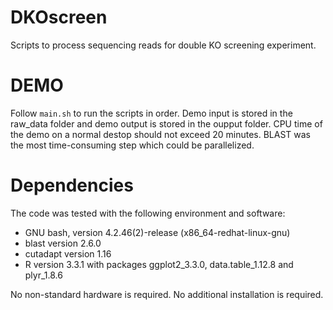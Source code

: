 # DKOscreen
Scripts to process sequencing reads for double KO screening experiment.

# DEMO
Follow `main.sh` to run the scripts in order. Demo input is stored in the raw_data folder and demo output is stored in the oupput folder. CPU time of the demo on a normal destop should not exceed 20 minutes. BLAST was the most time-consuming step which could be parallelized. 

# Dependencies
The code was tested with the following environment and software:
- GNU bash, version 4.2.46(2)-release (x86_64-redhat-linux-gnu)
- blast version 2.6.0
- cutadapt version 1.16
- R version 3.3.1 with packages ggplot2_3.3.0, data.table_1.12.8 and plyr_1.8.6

No non-standard hardware is required. No additional installation is required. 
